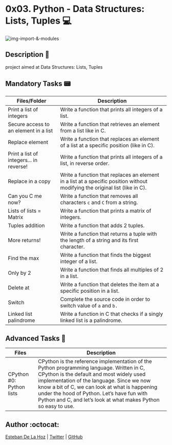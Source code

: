 # 0x03. Python - Data Structures: Lists, Tuples :computer:
![img-import-&-modules](https://programar.best/wp-content/uploads/2019/10/6-curso-python-3-listas-tuplas-1024x576.jpg)

## Description :fax:

project aimed at  Data Structures: Lists, Tuples

## Mandatory Tasks :pager:

| Files/Folder | Description |
| ------------ | ----------- |
| Print a list of integers | Write a function that prints all integers of a list. |
| Secure access to an element in a list | Write a function that retrieves an element from a list like in C. |
| Replace element | Write a function that replaces an element of a list at a specific position (like in C). |
| Print a list of integers... in reverse! | Write a function that prints all integers of a list, in reverse order. |
| Replace in a copy | Write a function that replaces an element in a list at a specific position without modifying the original list (like in C). |
| Can you C me now? | Write a function that removes all characters ```c``` and ```C``` from a string. |
| Lists of lists = Matrix | Write a function that prints a matrix of integers. |
| Tuples addition | Write a function that adds 2 tuples. |
| More returns! | Write a function that returns a tuple with the length of a string and its first character. |
| Find the max | Write a function that finds the biggest integer of a list. |
| Only by 2 | Write a function that finds all multiples of 2 in a list. |
| Delete at | Write a function that deletes the item at a specific position in a list. |
|  Switch | Complete the source code in order to switch value of ```a``` and ```b.```  |
| Linked list palindrome | Write a function in C that checks if a singly linked list is a palindrome. |

## Advanced Tasks :light_rail:

| Files | Description |
| ----- | ----------- |
| CPython #0: Python lists | CPython is the reference implementation of the Python programming language. Written in C, CPython is the default and most widely used implementation of the language. Since we now know a bit of C, we can look at what is happening under the hood of Python. Let’s have fun with Python and C, and let’s look at what makes Python so easy to use. |


## Author :octocat:

[Esteban De La Hoz](https://www.linkedin.com/in/esteban-de-la-hoz-romero-b6270017b/) | [Twitter](https://twitter.com/Esteban18911) | [GitHub](https://github.com/Esteban18911)
